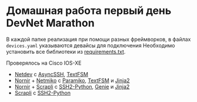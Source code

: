 # Домашная работа первый день DevNet Marathon

В каждой папке реализация при помощи разных фреймворков, в файлах `devices.yaml` указываются девайсы для подключения
Необходимо установить все библиотеки из [requirements.txt](https://github.com/miaow2/devnet-marathon-homework-day01/blob/master/requirements.txt).

Проверялось на Cisco IOS-XE

* [Netdev](https://github.com/selfuryon/netdev) c [AsyncSSH](https://asyncssh.readthedocs.io/en/latest/), [TextFSM](https://github.com/google/textfsm/wiki/TextFSM)
* [Nornir](https://github.com/nornir-automation/nornir) + [Netmiko](https://github.com/ktbyers/netmiko) c [Paramiko](http://www.paramiko.org/), [TextFSM](https://github.com/google/textfsm/wiki/TextFSM) и [Jinja2](https://jinja.palletsprojects.com/)
* [Nornir](https://github.com/nornir-automation/nornir) + [Scrapli](https://github.com/carlmontanari/nornir_scrapli) c [SSH2-Python](https://github.com/ParallelSSH/ssh2-python), [Genie](https://pubhub.devnetcloud.com/media/genie-feature-browser/docs/)  и [Jinja2](https://jinja.palletsprojects.com/)
* [Scrapli](https://github.com/carlmontanari/scrapli) c [SSH2-Python](https://github.com/ParallelSSH/ssh2-python)
